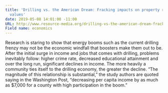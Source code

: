 ```yaml
---
title: 'Drilling vs. the American Dream: Fracking impacts on property rights and home
  values'
date: 2019-05-08 14:01:00 -11:00
URL: http://www.resource-media.org/drilling-vs-the-american-dream-fracking-impacts-on-property-rights-and-home-values/
Field name: economics
---
```


Research is staring to show that energy booms such as the current drilling frenzy may not be the economic windfall that boosters make them out to be. After the initial surge in income and jobs that comes with drilling, problems inevitably follow: higher crime rate, decreased educational attainment and over the long run, significant declines in income. The more heavily a community ties itself to the drilling economy, the greater the decline. “The magnitude of this relationship is substantial,” the study authors are quoted saying in the Washington Post, “decreasing per capita income by as much as $7,000 for a county with high participation in the boom.”